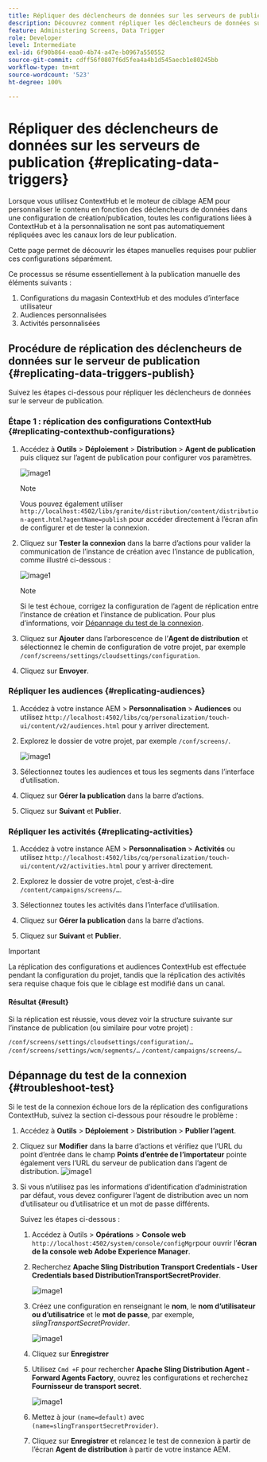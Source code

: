 ```yaml
---
title: Répliquer des déclencheurs de données sur les serveurs de publication
description: Découvrez comment répliquer les déclencheurs de données sur le serveur de publication pour AEM Screens.
feature: Administering Screens, Data Trigger
role: Developer
level: Intermediate
exl-id: 6f90b864-eaa0-4b74-a47e-b0967a550552
source-git-commit: cdff56f0807f6d5fea4a4b1d545aecb1e80245bb
workflow-type: tm+mt
source-wordcount: '523'
ht-degree: 100%

---
```


# Répliquer des déclencheurs de données sur les serveurs de publication {#replicating-data-triggers}

Lorsque vous utilisez ContextHub et le moteur de ciblage AEM pour personnaliser le contenu en fonction des déclencheurs de données dans une configuration de création/publication, toutes les configurations liées à ContextHub et à la personnalisation ne sont pas automatiquement répliquées avec les canaux lors de leur publication.

Cette page permet de découvrir les étapes manuelles requises pour publier ces configurations séparément.

Ce processus se résume essentiellement à la publication manuelle des éléments suivants :

1. Configurations du magasin ContextHub et des modules d’interface utilisateur
1. Audiences personnalisées
1. Activités personnalisées

## Procédure de réplication des déclencheurs de données sur le serveur de publication {#replicating-data-triggers-publish}

Suivez les étapes ci-dessous pour répliquer les déclencheurs de données sur le serveur de publication.

### Étape 1 : réplication des configurations ContextHub {#replicating-contexthub-configurations}

1. Accédez à **Outils** > **Déploiement** > **Distribution** > **Agent de publication** puis cliquez sur l’agent de publication pour configurer vos paramètres.

   ![image1](/help/user-guide/assets/replicating-triggers/replicating-triggers1.png)

   >[!NOTE]
   >
   >Vous pouvez également utiliser `http://localhost:4502/libs/granite/distribution/content/distribution-agent.html?agentName=publish` pour accéder directement à l’écran afin de configurer et de tester la connexion.

1. Cliquez sur **Tester la connexion** dans la barre d’actions pour valider la communication de l’instance de création avec l’instance de publication, comme illustré ci-dessous :

   ![image1](/help/user-guide/assets/replicating-triggers/replicating-triggers2.png)

   >[!NOTE]
   >
   >Si le test échoue, corrigez la configuration de l’agent de réplication entre l’instance de création et l’instance de publication. Pour plus d’informations, voir [Dépannage du test de la connexion](/help/user-guide/replicating-data-triggers.md#troubleshoot-test).

1. Cliquez sur **Ajouter** dans l’arborescence de l’**Agent de distribution** et sélectionnez le chemin de configuration de votre projet, par exemple `/conf/screens/settings/cloudsettings/configuration`.

1. Cliquez sur **Envoyer**.

### Répliquer les audiences {#replicating-audiences}

1. Accédez à votre instance AEM > **Personnalisation** > **Audiences** ou utilisez `http://localhost:4502/libs/cq/personalization/touch-ui/content/v2/audiences.html` pour y arriver directement.

1. Explorez le dossier de votre projet, par exemple `/conf/screens/`.

   ![image1](/help/user-guide/assets/replicating-triggers/replicating-triggers10.png)

1. Sélectionnez toutes les audiences et tous les segments dans l’interface d’utilisation.

1. Cliquez sur **Gérer la publication** dans la barre d’actions.

1. Cliquez sur **Suivant** et **Publier**.

### Répliquer les activités {#replicating-activities}

1. Accédez à votre instance AEM > **Personnalisation** > **Activités** ou utilisez `http://localhost:4502/libs/cq/personalization/touch-ui/content/v2/activities.html` pour y arriver directement.

1. Explorez le dossier de votre projet, c’est-à-dire `/content/campaigns/screens/…`.

1. Sélectionnez toutes les activités dans l’interface d’utilisation.

1. Cliquez sur **Gérer la publication** dans la barre d’actions.

1. Cliquez sur **Suivant** et **Publier**.

>[!IMPORTANT]
>
>La réplication des configurations et audiences ContextHub est effectuée pendant la configuration du projet, tandis que la réplication des activités sera requise chaque fois que le ciblage est modifié dans un canal.

#### Résultat {#result}

Si la réplication est réussie, vous devez voir la structure suivante sur l’instance de publication (ou similaire pour votre projet) :

`/conf/screens/settings/cloudsettings/configuration/…`
`/conf/screens/settings/wcm/segments/…`
`/content/campaigns/screens/…`

## Dépannage du test de la connexion {#troubleshoot-test}

Si le test de la connexion échoue lors de la réplication des configurations ContextHub, suivez la section ci-dessous pour résoudre le problème :

1. Accédez à **Outils** > **Déploiement** > **Distribution** > **Publier l’agent**.

1. Cliquez sur **Modifier** dans la barre d’actions et vérifiez que l’URL du point d’entrée dans le champ **Points d’entrée de l’importateur** pointe également vers l’URL du serveur de publication dans l’agent de distribution.
   ![image1](/help/user-guide/assets/replicating-triggers/replicating-triggers9.png)

1. Si vous n’utilisez pas les informations d’identification d’administration par défaut, vous devez configurer l’agent de distribution avec un nom d’utilisateur ou d’utilisatrice et un mot de passe différents.

   Suivez les étapes ci-dessous :

   1. Accédez à Outils > **Opérations** > **Console web** `http://localhost:4502/system/console/configMgr`pour ouvrir l’**écran de la console web Adobe Experience Manager**.
   1. Recherchez **Apache Sling Distribution Transport Credentials - User Credentials based DistributionTransportSecretProvider**.

      ![image1](/help/user-guide/assets/replicating-triggers/replicating-triggers6.png)

   1. Créez une configuration en renseignant le **nom**, le **nom d’utilisateur ou d’utilisatrice** et le **mot de passe**, par exemple, *slingTransportSecretProvider*.

      ![image1](/help/user-guide/assets/replicating-triggers/replicating-triggers7.png)

   1. Cliquez sur **Enregistrer**
   1. Utilisez `Cmd +F` pour rechercher **Apache Sling Distribution Agent - Forward Agents Factory**, ouvrez les configurations et recherchez **Fournisseur de transport secret**.

      ![image1](/help/user-guide/assets/replicating-triggers/replicating-triggers8.png)

   1. Mettez à jour `(name=default)` avec `(name=slingTransportSecretProvider)`.
   1. Cliquez sur **Enregistrer** et relancez le test de connexion à partir de l’écran **Agent de distribution** à partir de votre instance AEM.
